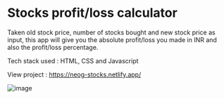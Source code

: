 # Stocks profit/loss calculator

Taken old stock price, number of stocks bought and new stock price as input, this app will give you the absolute profit/loss you made in INR and also the profit/loss percentage.

Tech stack used : HTML, CSS and Javascript

View project : https://neog-stocks.netlify.app/

![image](https://user-images.githubusercontent.com/30795425/133668014-7486cc8b-f4c9-4e2c-a4e9-07f3c1015ecd.png)

